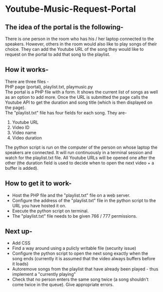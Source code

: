Youtube-Music-Request-Portal
============================
<h2>The idea of the portal is the following-</h2>
There is one person in the room who has his / her laptop connected to the speakers. However, others in the room would also like to play songs of their choice. They can add the Youtube URL of the song they would like to request on the portal to add that song to the playlist.
<br>
<h2>How it works-</h2>
There are three files -<br>
PHP page (portal), playlist.txt, playmusic.py<br>
The portal is a PHP file with a form. It shows the current list of songs as well as an option to add more. Once the URL is submitted the page calls the Youtube API to get the duration and song title (which is then displayed on the page).
<br>
The "playlist.txt" file has four fields for each song. They are-
<ol>
<li>Youtube URL
<li>Video ID
<li>Video name
<li>Video duration
</ol>
The python script is run on the computer of the person on whose laptop the speakers are connected. It will run continuously in a terminal session and watch for the playlist.txt file. All Youtube URLs will be opened one after the other (the duration field is used to decide when to open the next video + a buffer is added).
<br>
<h2>How to get it to work-</h2>
<ul>
<li>Host the PHP file and the "playlist.txt" file on a web server.
<li>Configure the address of the "playlist.txt" file in the python script to the URL you have hosted it on.
<li>Execute the python script on terminal.
<li>The "playlist.txt" file needs to be given 766 / 777 permissions.
</ul>
<h2>Next up-</h2>
<ul>
<li>Add CSS
<li>Find a way around using a pulicly writable file (security issue)
<li>Configure the python script to open the next song exactly when the song ends (currently it is assumed that the video always buffers before it loads)
<li>Autoremove songs from the playlist that have already been played - thus implement a "currently playing"
<li>Check that no person enters the same song twice (a song shouldn't come twice in the queue). Give appropriate errors.
</ul>
